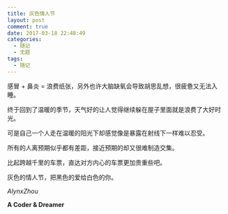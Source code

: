 ```yaml
---
title: 灰色情人节
layout: post
comment: true
date: 2017-03-18 22:48:49
categories:
  - 随记
  - 无题
tags:
  - 随记
---
```

感冒 + 鼻炎 = 浪费纸张，另外也许大脑缺氧会导致胡思乱想，很疲惫又无法入睡。

<!--more-->

终于回到了温暖的季节，天气好的让人觉得继续躲在屋子里面就是浪费了大好时光。

可是自己一个人走在温暖的阳光下却感觉像是暴露在射线下一样难以忍受。

所有的人离预期似乎都有差距，接近预期的却又很难制造交集。

比起跨越千里的车票，直达对方内心的车票更加贵重些吧。

灰色的情人节，把黑色的爱给白色的你。

*AlynxZhou*

**A Coder & Dreamer**
